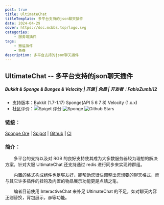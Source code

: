 ```yaml
---
post: true
title: UltimateChat
titleTemplate: 多平台支持的json聊天插件
date: 2024-04-29
cover: https://doc.mcbbs.top/logo.svg
categories:
    - 服务端插件
tags:
    - 搬运插件
    - 免费
description: 多平台支持的json聊天插件
---
```


## UltimateChat -- 多平台支持的json聊天插件

##### Bukkit & Sponge & Bungee & Velocity | 开源 | 免费 | 开发者：FabioZumbi12

* 支持版本：Bukkit (1.7-1.17) Sponge(API 5 6 7 8) Velocity (1.x.x)
* 社区评价：![Spiget 评分](https://img.shields.io/spiget/rating/23767?label=Spigot%20%E8%AF%84%E5%88%86&style=flat-square) ![Sponge](https://img.shields.io/ore/stars/ultimatechat?label=Sponge%20收藏&style=flat-square) ![Github Stars](https://img.shields.io/github/stars/FabioZumbi12/UltimateChat?label=GitHub%20stars&style=flat-square)

### 链接：

[Sponge Ore](https://ore.spongepowered.org/FabioZumbi12/UltimateChat) | [Spigot](hhttps://www.spigotmc.org/resources/ultimatechat-1-7-1-16.23767/) | [Github](https://github.com/FabioZumbi12/UltimateChat) | [CI](http://host.areaz12server.net.br:8081/job/UltimateChat/)

### 简介：

&emsp;&emsp;多平台的支持以及对 RGB 的良好支持使其成为大多数服务器较为理想的解决方案，针对大服 UltimateChat 还支持通过 redis 进行同步来实现跨群组。

&emsp;&emsp;内置的格式构成组件也足够友好，能帮助您很快调整出您想要的聊天格式，而与其它许多插件的挂钩及内置的物品展示功能更是点睛之笔。

&emsp;&emsp;编者目前使用 InteractiveChat 来补足 UltimateChat 的不足，如对聊天内容正则替换，背包展示，@等功能。
